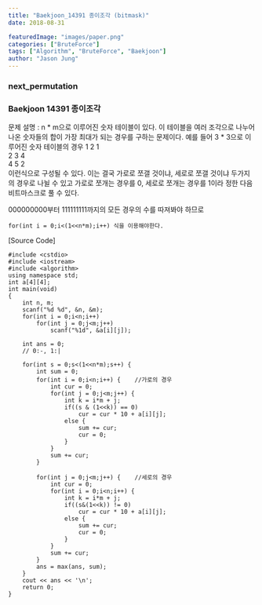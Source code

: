 ```yaml
---
title: "Baekjoon_14391 종이조각 (bitmask)"
date: 2018-08-31

featuredImage: "images/paper.png"
categories: ["BruteForce"]
tags: ["Algorithm", "BruteForce", "Baekjoon"]
author: "Jason Jung"
---
```

### next_permutation
### Baekjoon 14391 종이조각
문제 설명 : n * m으로 이루어진 숫자 테이블이 있다. 이 테이블을 여러 조각으로 나누어 나온 숫자들의 합이 가장 최대가 되는 경우를 구하는 문제이다.
예를 들어 3 * 3으로 이루어진 숫자 테이블의 경우
1   2   1      
2   3   4      
4   5   2     
이런식으로 구성될 수 있다.
이는 결국 가로로 쪼갤 것이냐, 세로로 쪼갤 것이냐 두가지의 경우로 나뉠 수 있고 가로로 쪼개는 경우를 0, 세로로 쪼개는 경우를 1이라 정한 다음
 비트마스크로 풀 수 있다.

000000000부터 111111111까지의 모든 경우의 수를 따져봐야 하므로 

    for(int i = 0;i<(1<<n*m);i++) 식을 이용해야한다.
    
[Source Code] 

    #include <cstdio>
    #include <iostream>
    #include <algorithm>
    using namespace std;
    int a[4][4];
    int main(void)
    {
        int n, m;
        scanf("%d %d", &n, &m);
        for(int i = 0;i<n;i++)
            for(int j = 0;j<m;j++)
                scanf("%1d", &a[i][j]);

        int ans = 0;
        // 0:-, 1:|

        for(int s = 0;s<(1<<n*m);s++) {
            int sum = 0;
            for(int i = 0;i<n;i++) {    //가로의 경우
                int cur = 0;
                for(int j = 0;j<m;j++) {
                    int k = i*m + j;
                    if((s & (1<<k)) == 0)
                        cur = cur * 10 + a[i][j];
                    else {
                        sum += cur;
                        cur = 0;
                    }
                }
                sum += cur;
            }

            for(int j = 0;j<m;j++) {    //세로의 경우
                int cur = 0;
                for(int i = 0;i<n;i++) {
                    int k = i*m + j;
                    if((s&(1<<k)) != 0)
                        cur = cur * 10 + a[i][j];
                    else {
                        sum += cur;
                        cur = 0;
                    }
                }
                sum += cur;
            }
            ans = max(ans, sum);
        }
        cout << ans << '\n';
        return 0;
    }

